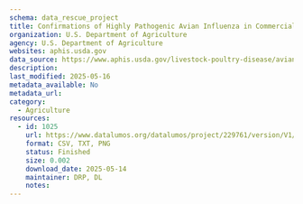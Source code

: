```yaml
---
schema: data_rescue_project 
title: Confirmations of Highly Pathogenic Avian Influenza in Commercial and Backyard Flocks
organization: U.S. Department of Agriculture
agency: U.S. Department of Agriculture
websites: aphis.usda.gov
data_source: https://www.aphis.usda.gov/livestock-poultry-disease/avian/avian-influenza/hpai-detections/commercial-backyard-flocks
description: 
last_modified: 2025-05-16
metadata_available: No
metadata_url: 
category:
  - Agriculture 
resources:
  - id: 1025
    url: https://www.datalumos.org/datalumos/project/229761/version/V1/view
    format: CSV, TXT, PNG
    status: Finished
    size: 0.002
    download_date: 2025-05-14
    maintainer: DRP, DL
    notes: 
---
```

